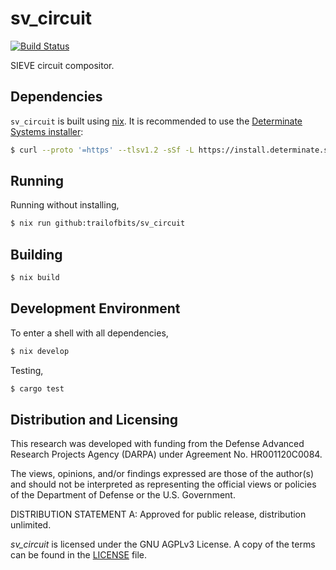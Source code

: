 # sv_circuit

[![Build Status](https://github.com/trailofbits/sv_circuit/actions/workflows/ci.yml/badge.svg)](https://github.com/trailofbits/sholva/actions?query=workflow%3ACI)

SIEVE circuit compositor.

## Dependencies

`sv_circuit` is built using [nix](https://nixos.wiki/wiki/Nix_package_manager).
It is recommended to use the [Determinate Systems installer](https://determinate.systems/posts/determinate-nix-installer):

```sh
$ curl --proto '=https' --tlsv1.2 -sSf -L https://install.determinate.systems/nix | sh -s -- install
```

## Running

Running without installing,


```bash
$ nix run github:trailofbits/sv_circuit
```

## Building

```bash
$ nix build
```

## Development Environment

To enter a shell with all dependencies,

```bash
$ nix develop
```

Testing,

```bash
$ cargo test
```

## Distribution and Licensing

This research was developed with funding from the Defense Advanced Research Projects Agency (DARPA) under Agreement No. HR001120C0084.

The views, opinions, and/or findings expressed are those of the author(s) and
should not be interpreted as representing the official views or policies of the
Department of Defense or the U.S. Government.

DISTRIBUTION STATEMENT A: Approved for public release, distribution unlimited.

_sv_circuit_ is licensed under the GNU AGPLv3 License. A copy of the terms can
be found in the [LICENSE](./LICENSE) file.
